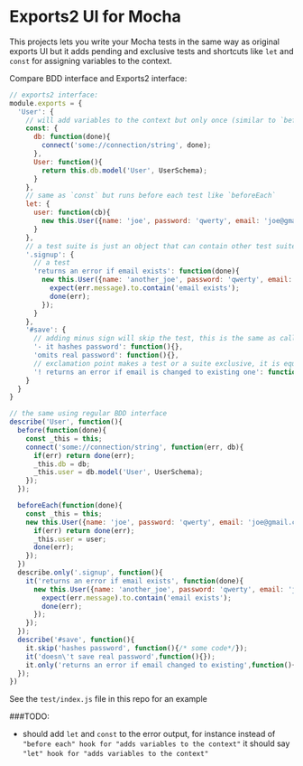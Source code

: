 Exports2 UI for Mocha
=====================

This projects lets you write your Mocha tests in the same way as original exports UI but it adds pending and exclusive tests and shortcuts like `let` and `const` for assigning variables to the context.

Compare BDD interface and Exports2 interface:

```javascript
// exports2 interface:
module.exports = {
  'User': {
    // will add variables to the context but only once (similar to `beforeAll`)
    const: {
      db: function(done){
        connect('some://connection/string', done);
      },
      User: function(){
        return this.db.model('User', UserSchema);
      }
    },
    // same as `const` but runs before each test like `beforeEach`
    let: {
      user: function(cb){
        new this.User({name: 'joe', password: 'qwerty', email: 'joe@gmail.com'}).save(done);
      }
    },
    // a test suite is just an object that can contain other test suites and tests
    '.signup': {
      // a test
      'returns an error if email exists': function(done){
        new this.User({name: 'another_joe', password: 'qwerty', email: 'joe@gmail.com'}).save(function(err){
          expect(err.message).to.contain('email exists');
          done(err);  
        });
      }
    },
    '#save': {
      // adding minus sign will skip the test, this is the same as calling `it.skip`
      '- it hashes password': function(){},
      'omits real password': function(){},
      // exclamation point makes a test or a suite exclusive, it is equivalent to  `it.only` or `describe.only`
      '! returns an error if email is changed to existing one': function(){}
    }
  }
}

// the same using regular BDD interface
describe('User', function(){
  before(function(done){
    const _this = this;
    connect('some://connection/string', function(err, db){
      if(err) return done(err);
      _this.db = db;
      _this.user = db.model('User', UserSchema);
    });  
  });  

  beforeEach(function(done){
    const _this = this;
    new this.User({name: 'joe', password: 'qwerty', email: 'joe@gmail.com'}).save(function(err, user){
      if(err) return done(err);
      _this.user = user;
      done(err);  
    });
  })
  describe.only('.signup', function(){
    it('returns an error if email exists', function(done){
      new this.User({name: 'another_joe', password: 'qwerty', email: 'joe@gmail.com'}).save(function(err){
        expect(err.message).to.contain('email exists');
        done(err);  
      });
    });
  });
  describe('#save', function(){
    it.skip('hashes password', function(){/* some code*/});
    it('doesn\'t save real password',function(){});
    it.only('returns an error if email changed to existing',function(){})
  });
})
```

See the `test/index.js` file in this repo for an example

###TODO: 
  - should add `let` and `const` to the error output, for instance instead of `"before each" hook for "adds variables to the context"` it should say `"let" hook for "adds variables to the context"`